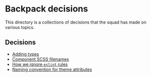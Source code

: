 # Backpack decisions

This directory is a collections of decisions that the squad has made on various topics.

## Decisions

<!-- Please keep this in alphabetical order. -->

* [Adding types](adding-types.md)
* [Component SCSS filenames](component-scss-filenames.md)
* [How we ignore `eslint` rules](eslint-ignores.md)
* [Naming convention for theme attributes](theme-props-naming.md)
